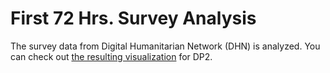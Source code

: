 # First 72 Hrs. Survey Analysis

The survey data from Digital Humanitarian Network (DHN) is analyzed. You can check out [the resulting visualization](http://public.tableau.com/profile/pbahreyni#!/vizhome/First72Hr-DP2/DP2ExecutiveSummary) for DP2.